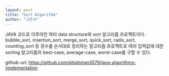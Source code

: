 ```yaml
---
layout: post
title: "Sort Algorithm"
author: "고은서"
---
```


JAVA 코드로 이루어진 여러 data structure와 sort 알고리즘 프로젝트이다. bubble_sort, insertion_sort, merge_sort, quick_sort, radix_sort, counting_sort 등 정수를 순서대로 정리하는 알고리즘 프로젝트로 여러 입력값에 대한 sorting 알고리즘의 best-case, average-case, worst-case를 구할 수 있다.

github-url: https://github.com/phishman3579/java-algorithms-implementation
